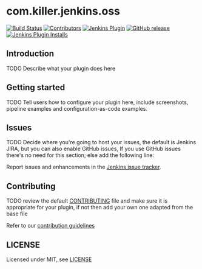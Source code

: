 # com.killer.jenkins.oss

[![Build Status](https://ci.jenkins.io/job/Plugins/job/com.killer.jenkins.oss-plugin/job/master/badge/icon)](https://ci.jenkins.io/job/Plugins/job/com.killer.jenkins.oss-plugin/job/master/)
[![Contributors](https://img.shields.io/github/contributors/jenkinsci/com.killer.jenkins.oss-plugin.svg)](https://github.com/jenkinsci/com.killer.jenkins.oss-plugin/graphs/contributors)
[![Jenkins Plugin](https://img.shields.io/jenkins/plugin/v/com.killer.jenkins.oss.svg)](https://plugins.jenkins.io/com.killer.jenkins.oss)
[![GitHub release](https://img.shields.io/github/release/jenkinsci/com.killer.jenkins.oss-plugin.svg?label=changelog)](https://github.com/jenkinsci/com.killer.jenkins.oss-plugin/releases/latest)
[![Jenkins Plugin Installs](https://img.shields.io/jenkins/plugin/i/com.killer.jenkins.oss.svg?color=blue)](https://plugins.jenkins.io/com.killer.jenkins.oss)

## Introduction

TODO Describe what your plugin does here

## Getting started

TODO Tell users how to configure your plugin here, include screenshots, pipeline examples and 
configuration-as-code examples.

## Issues

TODO Decide where you're going to host your issues, the default is Jenkins JIRA, but you can also enable GitHub issues,
If you use GitHub issues there's no need for this section; else add the following line:

Report issues and enhancements in the [Jenkins issue tracker](https://issues.jenkins-ci.org/).

## Contributing

TODO review the default [CONTRIBUTING](https://github.com/jenkinsci/.github/blob/master/CONTRIBUTING.md) file and make sure it is appropriate for your plugin, if not then add your own one adapted from the base file

Refer to our [contribution guidelines](https://github.com/jenkinsci/.github/blob/master/CONTRIBUTING.md)

## LICENSE

Licensed under MIT, see [LICENSE](LICENSE.md)


